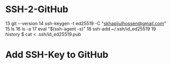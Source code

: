 # SSH-2-GitHub
   13  git --version
   14  ssh-keygen -t ed25519 -C "skhapijulhossen@gmail.com"
   15  ls
   16  ls -a
   17  eval "$(ssh-agent -s)"
   18  ssh-add ~/.ssh/id_ed25519
   19  history
   $ cat < .ssh/id_ed25519.pub 
   # Add SSH-Key to GitHub
